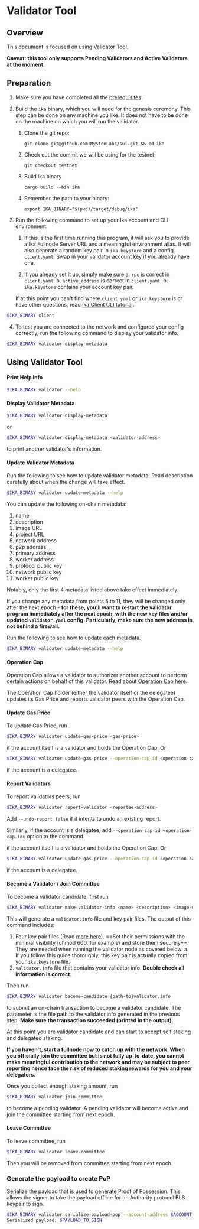 # Validator Tool

## Overview

This document is focused on using Validator Tool.

**Caveat: this tool only supports Pending Validators and Active Validators at the moment.**

## Preparation

1. Make sure you have completed all the [prerequisites](https://docs.ika.io/devnet/build/install).

2. Build the `ika` binary, which you will need for the genesis ceremony. This step can be done on any machine you like. It does not have to be done on the machine on which you will run the validator.

    1. Clone the git repo:

           git clone git@github.com:MystenLabs/sui.git && cd ika

    2. Check out the commit we will be using for the testnet:

           git checkout testnet

    3. Build ika binary

           cargo build --bin ika

    4. Remember the path to your binary:

           export IKA_BINARY="$(pwd)/target/debug/ika"

3. Run the following command to set up your Ika account and CLI environment. 

    1. If this is the first time running this program, it will ask you to provide a Ika Fullnode Server URL and a meaningful environment alias. It will also generate a random key pair in `ika.keystore` and a config `client.yaml`. Swap in your validator account key if you already have one.

    2. If you already set it up, simply make sure 
      a. `rpc` is correct in `client.yaml`. 
      b. `active_address` is correct in `client.yaml`.
      b. `ika.keystore` contains your account key pair.

    If at this point you can't find where `client.yaml` or `ika.keystore` is or have other questions, read [Ika Client CLI tutorial](https://docs.ika.io/devnet/build/cli-client).

``` bash
$IKA_BINARY client
```

4. To test you are connected to the network and configured your config correctly, run the following command to display your validator info.

``` bash
$IKA_BINARY validator display-metadata
```



## Using Validator Tool

#### Print Help Info
``` bash
$IKA_BINARY validator --help
```

#### Display Validator Metadata
``` bash
$IKA_BINARY validator display-metadata
```

or 

``` bash
$IKA_BINARY validator display-metadata <validator-address>
```
to print another validator's information.

#### Update Validator Metadata
Run the following to see how to update validator metadata. Read description carefully about when the change will take effect.
``` bash
$IKA_BINARY validator update-metadata --help
```

You can update the following on-chain metadata:
1. name
2. description
3. image URL
4. project URL
5. network address
6. p2p address
7. primary address
8. worker address
9. protocol public key
10. network public key
11. worker public key

Notably, only the first 4 metadata listed above take effect immediately.

If you change any metadata from points 5 to 11, they will be changed only after the next epoch - **for these, you'll want to restart the validator program immediately after the next epoch, with the new key files and/or updated `validator.yaml` config. Particularly, make sure the new address is not behind a firewall.**

Run the following to see how to update each metadata.
``` bash
$IKA_BINARY validator update-metadata --help
```

#### Operation Cap
Operation Cap allows a validator to authorizer another account to perform certain actions on behalf of this validator. Read about [Operation Cap here](ika_for_node_operators.md#operation-cap).

The Operation Cap holder (either the validator itself or the delegatee) updates its Gas Price and reports validator peers with the Operation Cap.

#### Update Gas Price
To update Gas Price, run

```bash
$IKA_BINARY validator update-gas-price <gas-price>
```

if the account itself is a validator and holds the Operation Cap. Or 

```bash
$IKA_BINARY validator update-gas-price --operation-cap-id <operation-cap-id> <gas-price>
```

if the account is a delegatee.

#### Report Validators
To report validators peers, run

```bash
$IKA_BINARY validator report-validator <reportee-address>
```

Add `--undo-report false` if it intents to undo an existing report.

Similarly, if the account is a delegatee, add `--operation-cap-id <operation-cap-id>` option to the command.

if the account itself is a validator and holds the Operation Cap. Or 

```bash
$IKA_BINARY validator update-gas-price --operation-cap-id <operation-cap-id> <gas-price>
```

if the account is a delegatee.


#### Become a Validator / Join Committee
To become a validator candidate, first run

```bash
$IKA_BINARY validator make-validator-info <name> <description> <image-url> <project-url> <host-name> <gas_price>
```

This will generate a `validator.info` file and key pair files. The output of this command includes:
  1. Four key pair files (Read [more here](ika_for_node_operators.md#key-management)). ==Set their permissions with the minimal visibility (chmod 600, for example) and store them securely==. They are needed when running the validator node as covered below.
    a. If you follow this guide thoroughly, this key pair is actually copied from your `ika.keystore` file.
  2. `validator.info` file that contains your validator info. **Double check all information is correct**.

Then run 

``` bash
$IKA_BINARY validator become-candidate {path-to}validator.info
```

to submit an on-chain transaction to become a validator candidate. The parameter is the file path to the validator.info generated in the previous step. **Make sure the transaction succeeded (printed in the output).**

At this point you are validator candidate and can start to accept self staking and delegated staking. 

**If you haven't, start a fullnode now to catch up with the network. When you officially join the committee but is not fully up-to-date, you cannot make meaningful contribution to the network and may be subject to peer reporting hence face the risk of reduced staking rewards for you and your delegators.**

Once you collect enough staking amount, run

``` bash
$IKA_BINARY validator join-committee
```

to become a pending validator. A pending validator will become active and join the committee starting from next epoch.


#### Leave Committee

To leave committee, run

``` bash
$IKA_BINARY validator leave-committee
```

Then you will be removed from committee starting from next epoch.

### Generate the payload to create PoP

Serialize the payload that is used to generate Proof of Possession. This allows the signer to take the payload offline for an Authority protocol BLS keypair to sign.

``` bash
$IKA_BINARY validator serialize-payload-pop --account-address $ACCOUNT_ADDRESS --protocol-public-key $BLS_PUBKEY
Serialized payload: $PAYLOAD_TO_SIGN
```
